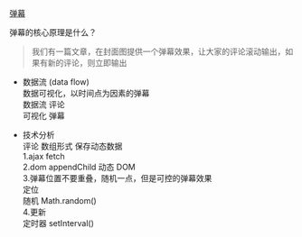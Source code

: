 [弹幕](https://juejin.im/post/5ae56927f265da0b7e0c0968)

弹幕的核心原理是什么？
> 我们有一篇文章，在封面图提供一个弹幕效果，让大家的评论滚动输出，如果有新的评论，则立即输出

- 数据流 (data flow)    
    数据可视化，以时间点为因素的弹幕    
    数据流 评论         
    可视化 弹幕 

- 技术分析  
    评论 数组形式 保存动态数据  
    1.ajax fetch    
    2.dom appendChild 动态 DOM  
    3.弹幕位置不要重叠，随机一点，但是可控的弹幕效果    
    定位    
    随机 Math.random()  
    4.更新  
        定时器 setInterval()
